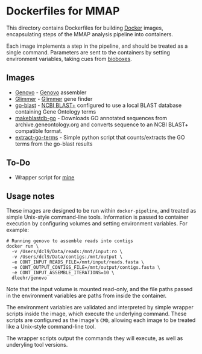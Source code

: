Dockerfiles for MMAP
====================

This directory contains Dockerfiles for building [Docker](http://docker.com) images, encapsulating steps of the MMAP analysis pipeline into containers.

Each image implements a step in the pipeline, and should be treated as a single command. Parameters are sent to the containers by setting environment variables, taking cues from [bioboxes](https://github.com/bioboxes).

Images
----------

- [Genovo](genovo) - [Genovo](http://cs.stanford.edu/group/genovo/) assembler
- [Glimmer](glimmer) - [Glimmer](https://ccb.jhu.edu/software/glimmer/) gene finder
- [go-blast](go-blast) - [NCBI BLAST+](http://blast.ncbi.nlm.nih.gov/Blast.cgi?PAGE_TYPE=BlastDocs&DOC_TYPE=Download)  configured to use a local BLAST database containing Gene Ontology terms
- [makeblastdb-go](makeblastdb-go) - Downloads GO annotated sequences from archive.geneontology.org and converts sequence to an NCBI BLAST+ compatible format.
- [extract-go-terms](extract-go-terms) - Simple python script that counts/extracts the GO terms from the go-blast results

To-Do
-----

- Wrapper script for [mine](mine)

Usage notes
-----------

These images are designed to be run within `docker-pipeline`, and treated as simple Unix-style command-line tools. Information is passed to container execution by configuring volumes and setting environment variables.  For example:

    # Running genovo to assemble reads into contigs
    docker run \
      -v /Users/dcl9/Data/reads:/mnt/input:ro \
      -v /Users/dcl9/Data/contigs:/mnt/output \
      -e CONT_INPUT_READS_FILE=/mnt/input/reads.fasta \
      -e CONT_OUTPUT_CONTIGS_FILE=/mnt/output/contigs.fasta \
      -e CONT_INPUT_ASSEMBLE_ITERATIONS=10 \
      dleehr/genovo

Note that the input volume is mounted read-only, and the file paths passed in the environment variables are paths from inside the container.

The environment variables are validated and interpreted by simple wrapper scripts inside the image, which execute the underlying command. These scripts are configured as the image's `CMD`, allowing each image to be treated like a Unix-style command-line tool.

The wrapper scripts output the commands they will execute, as well as underyling tool versions.